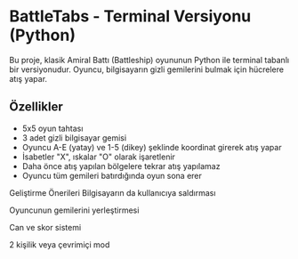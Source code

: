 # BattleTabs - Terminal Versiyonu (Python)

Bu proje, klasik Amiral Battı (Battleship) oyununun Python ile terminal tabanlı bir versiyonudur. Oyuncu, bilgisayarın gizli gemilerini bulmak için hücrelere atış yapar.

## Özellikler

- 5x5 oyun tahtası
- 3 adet gizli bilgisayar gemisi
- Oyuncu A-E (yatay) ve 1-5 (dikey) şeklinde koordinat girerek atış yapar
- İsabetler "X", ıskalar "O" olarak işaretlenir
- Daha önce atış yapılan bölgelere tekrar atış yapılamaz
- Oyuncu tüm gemileri batırdığında oyun sona erer

Geliştirme Önerileri
Bilgisayarın da kullanıcıya saldırması

Oyuncunun gemilerini yerleştirmesi

Can ve skor sistemi

2 kişilik veya çevrimiçi mod

